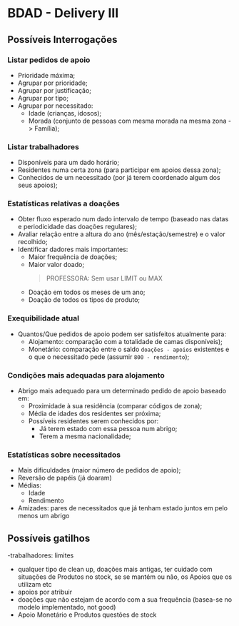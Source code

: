 # BDAD - Delivery III

## Possíveis Interrogações
### Listar pedidos de apoio
- Prioridade máxima;
- Agrupar por prioridade;
- Agrupar por justificação;
- Agrupar por tipo;
- Agrupar por necessitado:
    - Idade (crianças, idosos);
    - Morada (conjunto de pessoas com mesma morada na mesma zona -> Família);
    
### Listar trabalhadores
- Disponíveis para um dado horário;
- Residentes numa certa zona (para participar em apoios dessa zona);
- Conhecidos de um necessitado (por já terem coordenado algum dos seus apoios);

### Estatísticas relativas a doações
- Obter fluxo esperado num dado intervalo de tempo (baseado nas datas e periodicidade das doações regulares);
- Avaliar relação entre a altura do ano (mês/estação/semestre) e o valor recolhido;
- Identificar dadores mais importantes:
  - Maior frequência de doações;
  - Maior valor doado;
    > PROFESSORA: Sem usar LIMIT ou MAX
  - Doação em todos os meses de um ano;
  - Doação de todos os tipos de produto;
    
### Exequibilidade atual
   - Quantos/Que pedidos de apoio podem ser satisfeitos atualmente para:
      - Alojamento: comparação com a totalidade de camas disponíveis);
      - Monetário: comparação entre o saldo `doações - apoios` existentes e o que o necessitado pede (assumir `800 - rendimento`);
    
### Condições mais adequadas para alojamento
   - Abrigo mais adequado para um determinado pedido de apoio baseado em:
     - Proximidade à sua residência (comparar códigos de zona);
     - Média de idades dos residentes ser próxima;
     - Possíveis residentes serem conhecidos por:
       - Já terem estado com essa pessoa num abrigo;
       - Terem a mesma nacionalidade;
    
### Estatísticas sobre necessitados
   - Mais dificuldades (maior número de pedidos de apoio);
   - Reversão de papéis (já doaram)
   - Médias:
        - Idade
        - Rendimento
   -  Amizades: pares de necessitados que já tenham estado juntos em pelo menos um abrigo



## Possíveis gatilhos
-trabalhadores: limites
- qualquer tipo de clean up, doações mais antigas, ter cuidado com situações de Produtos no stock, se se mantém ou não,
  os Apoios que os utilizam etc
- apoios por atribuir
- doações que não estejam de acordo com a sua frequência (basea-se no modelo implementado, not good)
- Apoio Monetário e Produtos questões de stock